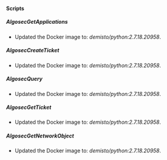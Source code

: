 
#### Scripts
##### AlgosecGetApplications
- Updated the Docker image to: *demisto/python:2.7.18.20958*.
##### AlgosecCreateTicket
- Updated the Docker image to: *demisto/python:2.7.18.20958*.
##### AlgosecQuery
- Updated the Docker image to: *demisto/python:2.7.18.20958*.
##### AlgosecGetTicket
- Updated the Docker image to: *demisto/python:2.7.18.20958*.
##### AlgosecGetNetworkObject
- Updated the Docker image to: *demisto/python:2.7.18.20958*.
